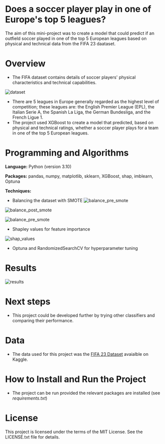 # Does a soccer player play in one of Europe's top 5 leagues?
The aim of this mini-project was to create a model that could predict if an outfield soccer played in one of the top 5 European leagues based on physical and technical data from the FIFA 23 daataset.

# Overview
* The FIFA dataset contains details of soccer players' physical characteristics and technical capabilities.

![dataset](../Images/dataset.png)

* There are 5 leagues in Europe generally regarded as the highest level of competition; these leagues are: the English Premier League (EPL), the Italian Serie A, the Spanish La Liga, the German Bundesliga, and the French Ligue 1.
* The project used XGBoost to create a model that predicted, based on physical and technical ratings, whether a soccer player plays for a team in one of the top 5 European leagues.

# Programming and Algorithms
**Language:** Python (version 3.10)


**Packages:** pandas, numpy, matplotlib, sklearn, XGBoost, shap, imblearn, Optuna

**Techniques:**
- Balancing the dataset with SMOTE
![balance_pre_smote](../Images/training_data_pre-balance.jpg)

![balance_post_smote](../Images/training_data_post-balance.jpg)

![balance_pre_smote](../Images/training_data_pre-balance.jpg)

- Shapley values for feature importance

![shap_values](../Images/shap_summary_plot.jpg)

- Optuna and RandomizedSearchCV for hyperparameter tuning


# Results
![results](../Images/model_evaluation.png)

# Next steps
- This project could be developed further by trying other classifiers and comparing their performance.

# Data
- The data used for this project was the [FIFA 23 Dataset](https://www.kaggle.com/datasets/stefanoleone992/fifa-23-complete-player-dataset) avaialble on Kaggle.

# How to Install and Run the Project
- The project can be run provided the relevant packages are installed (see _requirements.txt_)

# License
This project is licensed under the terms of the MIT License. See the LICENSE.txt file for details.
